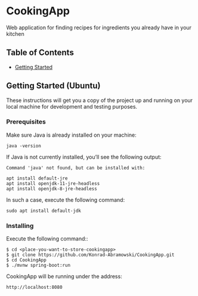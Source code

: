 # CookingApp
Web application for finding recipes for ingredients you already have in your kitchen


## Table of Contents

- [Getting Started](#getting_started)

## Getting Started (Ubuntu) <a name = "getting_started"></a>

These instructions will get you a copy of the project up and running on your local machine for development and testing purposes.


### Prerequisites

Make sure Java is already installed on your machine:


```
java -version
```

If Java is not currently installed,
 you’ll see the following output:

```
Command 'java' not found, but can be installed with:

apt install default-jre
apt install openjdk-11-jre-headless
apt install openjdk-8-jre-headless
```

In such a case, execute the following command:

```
sudo apt install default-jdk
```

### Installing 

Execute the following command::
```
$ cd <place-you-want-to-store-cookingapp>
$ git clone https://github.com/Konrad-Abramowski/CookingApp.git
$ cd CookingApp
$ ./mvnw spring-boot:run
```

CookingApp will be running under the address:
```
http://localhost:8080
```

